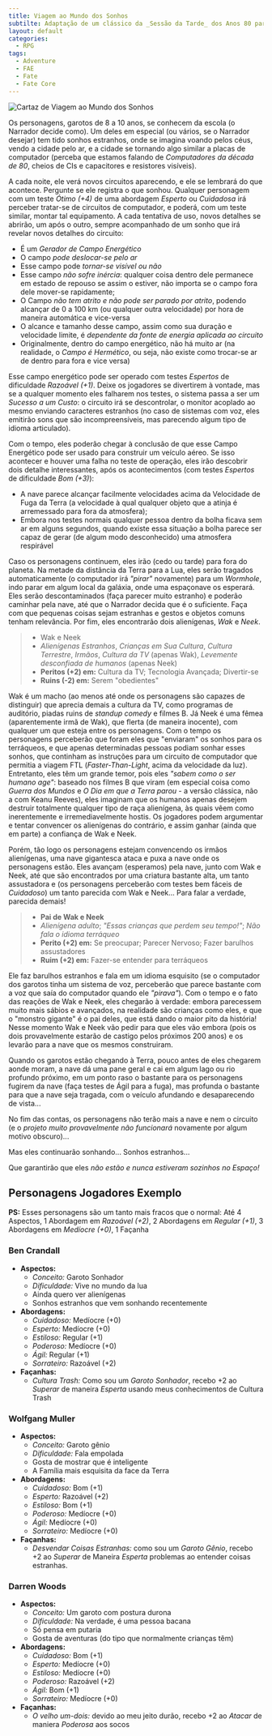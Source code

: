 ```yaml
---
title: Viagem ao Mundo dos Sonhos
subtilte: Adaptação de um clássico da _Sessão da Tarde_ dos Anos 80 para Fate Acelerado
layout: default
categories:
  - RPG
tags:
  - Adventure
  - FAE
  - Fate
  - Fate Core
---
```


![Cartaz de Viagem ao Mundo dos Sonhos](/_assets/Explorersposter1985.jpg)

Os personagens, garotos de 8 a 10 anos, se conhecem da escola (o Narrador decide como). Um deles em especial (ou vários, se o Narrador desejar) tem tido sonhos estranhos, onde se imagina voando pelos céus, vendo a cidade pelo ar, e a cidade se tornando algo similar a placas de computador (perceba que estamos falando de _Computadores da década de 80_, cheios de CIs e capacitores e resistores visíveis).

A cada noite, ele verá novos circuitos aparecendo, e ele se lembrará do que acontece. Pergunte se ele registra o que sonhou. Qualquer personagem com um teste _Ótimo (+4)_ de uma abordagem _Esperto_ ou _Cuidadosa_ irá perceber tratar-se de circuitos de computador, e poderá, com um teste similar, montar tal equipamento. A cada tentativa de uso, novos detalhes se abrirão, um após o outro, sempre acompanhado de um sonho que irá revelar novos detalhes do circuito:

+ É um _Gerador de Campo Energético_
+ O campo _pode deslocar-se pelo ar_
+ Esse campo pode _tornar-se visível ou não_
+ Esse campo _não sofre inércia_: qualquer coisa dentro dele permanece em estado de repouso se assim o estiver, não importa se o campo fora dele mover-se rapidamente;
+ O Campo _não tem atrito e não pode ser parado por atrito_, podendo alcançar de 0 a 100 km (ou qualquer outra velocidade) por hora de maneira automática e vice-versa
+ O alcance e tamanho desse campo, assim como sua duração e velocidade limite, é _dependente da fonte de energia aplicada ao circuito_
+ Originalmente, dentro do campo energético, não há muito ar (na realidade, o _Campo é Hermético_, ou seja, não existe como trocar-se ar de dentro para fora e vice versa)

Esse campo energético pode ser operado com testes _Espertos_ de dificuldade _Razoável (+1)_. Deixe os jogadores se divertirem à vontade, mas se a qualquer momento eles falharem nos testes, o sistema passa a ser um _Sucesso a um Custo_: o circuito irá se descontrolar, o monitor acoplado ao mesmo enviando caracteres estranhos (no caso de sistemas com voz, eles emitirão sons que são incompreensíveis, mas parecendo algum tipo de idioma articulado).

Com o tempo, eles poderão chegar à conclusão de que esse Campo Energético pode ser usado para construir um veículo aéreo. Se isso acontecer e houver uma falha no teste de operação, eles irão descobrir dois detalhe interessantes, após os acontecimentos (com testes *Espertos* de dificuldade *Bom (+3)*):

+ A nave parece alcançar facilmente velocidades acima da Velocidade de Fuga da Terra (a velocidade à qual qualquer objeto que a atinja é arremessado para fora da atmosfera);
+ Embora nos testes normais qualquer pessoa dentro da bolha ficava sem ar em alguns segundos, quando existe essa situação a bolha parece ser capaz de gerar (de algum modo desconhecido) uma atmosfera respirável

Caso os personagens continuem, eles irão (cedo ou tarde) para fora do planeta. Na metade da distância da Terra para a Lua, eles serão tragados automaticamente (o computador irá _"pirar"_ novamente) para um _Wormhole_, indo parar em algum local da galáxia, onde uma espaçonave os esperará. Eles serão descontaminados (faça parecer muito estranho) e poderão caminhar pela nave, até que o Narrador decida que é o suficiente. Faça com que pequenas coisas sejam estranhas e gestos e objetos comuns tenham relevância. Por fim, eles encontrarão dois alienígenas, _Wak_ e _Neek_. 

> + Wak e Neek
> + _Alienígenas Estranhos_, _Crianças em Sua Cultura_, _Cultura Terrestre_, _Irmãos_, _Cultura da TV_ (apenas Wak), _Levemente desconfiada de humanos_ (apenas Neek)
> + **Peritos (+2) em:** Cultura da TV; Tecnologia Avançada; Divertir-se
> + **Ruins (-2) em:** Serem "obedientes"

Wak é um macho (ao menos até onde os personagens são capazes de distinguir) que aprecia demais a cultura da TV, como programas de auditório, piadas ruins de _standup comedy_ e filmes B. Já Neek é uma fêmea (aparentemente irmã de Wak), que flerta (de maneira inocente), com qualquer um que esteja entre os personagens. Com o tempo os personagens perceberão que foram eles que "enviaram" os sonhos para os terráqueos, e que apenas determinadas pessoas podiam sonhar esses sonhos, que continham as instruções para um circuito de computador que permitia a viagem FTL (_Faster-Than-Light_, acima da velocidade da luz). Entretanto, eles têm um grande temor, pois eles _"sabem como o ser humano age"_: baseado nos filmes B que viram (em especial coisa como _Guerra dos Mundos_ e _O Dia em que a Terra parou_ - a versão clássica, não a com Keanu Reeves), eles imaginam que os humanos apenas desejem destruir totalmente qualquer tipo de raça alienígena, às quais vêem como inerentemente e irremediavelmente hostis. Os jogadores podem argumentar e tentar convencer os alienígenas do contrário, e assim ganhar (ainda que em parte) a confiança de Wak e Neek. 

Porém, tão logo os personagens estejam convencendo os irmãos alienígenas, uma nave gigantesca ataca e puxa a nave onde os personagens estão. Eles avançam (esperamos) pela nave, junto com Wak e Neek, até que são encontrados por uma criatura bastante alta, um tanto assustadora e (os personagens perceberão com testes bem fáceis de _Cuidadoso_) um tanto parecida com Wak e Neek... Para falar a verdade, parecida demais!

> + **Pai de Wak e Neek**
> + _Alienígena adulto_; _"Essas crianças que perdem seu tempo!"_; _Não fala o idioma terráqueo_
> + **Perito (+2) em:** Se preocupar; Parecer Nervoso; Fazer barulhos assustadores
> + **Ruim (+2) em:** Fazer-se entender para terráqueos

Ele faz barulhos estranhos e fala em um idioma esquisito (se o computador dos garotos tinha um sistema de voz, perceberão que parece bastante com a voz que saía do computador quando ele _"pirava"_). Com o tempo e o fato das reações de Wak e Neek, eles chegarão à verdade: embora parecessem muito mais sábios e avançados, na realidade são crianças como eles, e que o "monstro gigante" é o pai deles, que está dando o maior pito da história! Nesse momento Wak e Neek vão pedir para que eles vão embora (pois os dois provavelmente estarão de castigo pelos próximos 200 anos) e os levarão para a nave que os mesmos construiram.

Quando os garotos estão chegando à Terra, pouco antes de eles chegarem aonde moram, a nave dá uma pane geral e cai em algum lago ou rio profundo próximo, em um ponto raso o bastante para os personagens fugirem da nave (faça testes de Ágil para a fuga), mas profunda o bastante para que a nave seja tragada, com o veículo afundando e desaparecendo de vista...

No fim das contas, os personagens não terão mais a nave e nem o circuito (e o _projeto muito provavelmente não funcionará_ novamente por algum motivo obscuro)...

Mas eles continuarão sonhando... Sonhos estranhos...

Que garantirão que eles _não estão e nunca estiveram sozinhos no Espaço!_

## Personagens Jogadores Exemplo

**PS:** Esses personagens são um tanto mais fracos que o normal: Até 4 Aspectos, 1 Abordagem em _Razoável (+2)_, 2 Abordagens em _Regular (+1)_, 3 Abordagens em _Medíocre (+0)_, 1 Façanha

### Ben Crandall

+ **Aspectos:**
	+ _Conceito:_ Garoto Sonhador
	+ _Dificuldade:_ Vive no mundo da lua
	+ Ainda quero ver alienígenas
	+ Sonhos estranhos que vem sonhando recentemente
+ **Abordagens:**
	+ _Cuidadoso:_  Medíocre (+0)
	+ _Esperto:_  Medíocre (+0)
	+ _Estiloso:_ Regular (+1)
	+ _Poderoso:_ Medíocre (+0)
	+ _Ágil:_ Regular (+1)
	+ _Sorrateiro:_ Razoável (+2)
+ **Façanhas:**
	+ _Cultura Trash:_ Como sou um _Garoto Sonhador_, recebo +2 ao _Superar_ de maneira _Esperta_ usando meus conhecimentos de Cultura Trash
 
### Wolfgang Muller

+ **Aspectos:**
	+ _Conceito:_ Garoto gênio
	+ _Dificuldade:_ Fala empolada
	+ Gosta de mostrar que é inteligente
	+ A Família mais esquisita da face da Terra
+ **Abordagens:**
	+ _Cuidadoso:_  Bom (+1)
	+ _Esperto:_  Razoável (+2)
	+ _Estiloso:_ Bom (+1)
	+ _Poderoso:_ Medíocre (+0)
	+ _Ágil:_ Medíocre (+0)
	+ _Sorrateiro:_ Medíocre (+0)
+ **Façanhas:**
	+ _Desvendar Coisas Estranhas:_ como sou um _Garoto Gênio_, recebo +2 ao _Superar_ de Maneira _Esperta_ problemas ao entender coisas estranhas.

### Darren Woods

+ **Aspectos:**
	+ _Conceito:_ Um garoto com postura durona
	+ _Dificuldade:_ Na verdade, é uma pessoa bacana
	+ Só pensa em putaria
	+ Gosta de aventuras (do tipo que normalmente crianças têm)
+ **Abordagens:**
	+ _Cuidadoso:_  Bom (+1)
	+ _Esperto:_  Medíocre (+0)
	+ _Estiloso:_ Medíocre (+0)
	+ _Poderoso:_ Razoável (+2)
	+ _Ágil:_ Bom (+1)
	+ _Sorrateiro:_ Medíocre (+0)
+ **Façanhas:**
	+ _O velho um-dois:_ devido ao meu jeito durão, recebo +2 ao *Atacar* de maniera *Poderosa* aos socos


